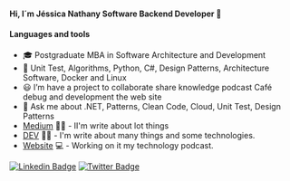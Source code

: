 #### Hi, I´m Jéssica Nathany Software Backend Developer 👋

<!-- in your header -->
<link rel="stylesheet" href="https://cdn.jsdelivr.net/gh/devicons/devicon@latest/devicon.min.css">

#### Languages and tools
<i class="devicon-csharp-plain colored"></i>
<link rel="stylesheet" href="https://cdn.jsdelivr.net/gh/devicons/devicon@v2.12.0/devicon.min.css">

- :mortar_board: Postgraduate MBA in Software Architecture and Development
- :blue_book: Unit Test, Algorithms, Python, C#, Design Patterns, Architecture Software, Docker and Linux
- :smiley: I’m have a project to collaborate share knowledge podcast Café debug and development the web site
- 💬 Ask me about .NET, Patterns, Clean Code, Cloud, Unit Test, Design Patterns
- [Medium](https://medium.com/@JessicaNathanyF/) ✍🏼 - II'm write about lot things
- [DEV](https://dev.to/jessicanathany/) ✍🏼 - I'm write about many things and some technologies.
- [Website](https://cafedebug.com.br/) 💻 - Working on it my technology podcast.


[![Linkedin Badge](https://img.shields.io/badge/-LinkedIn-blue?style=flat-square&logo=Linkedin&logoColor=white&link=https://https://www.linkedin.com/in/jessica-nathany-carvalho-freitas-38260868//)](https://www.linkedin.com/in/jessicanathany-softwaredeveloper/)
[![Twitter Badge](https://img.shields.io/badge/-Twitter-1ca0f1?style=flat-square&labelColor=1ca0f1&logo=twitter&logoColor=white&link=https://twitter.com/JessicaNathanyF)](https://twitter.com/JessicaNathanyF)






